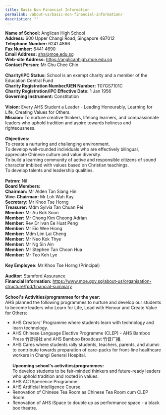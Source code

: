 ```yaml
---
title: Basic Non Financial Information
permalink: /about-us/basic-non-financial-information/
description: ""
---
```


**Name of School:** Anglican High School<br>
**Address:** 600 Upper Changi Road, Singapore 487012<br>
**Telephone Number:** 6241 4866<br>
**Fax Number:** 6441 4690<br>
**Email Address:** ahs@moe.edu.sg <br>
**Web-site Address:** https://anglicanhigh.moe.edu.sg <br>
**Contact Person:** Mr Chu Chee Chin <br><br>
**Charity/IPC Status:** School is an exempt charity and a member of the Education Central Fund <br>
**Charity Registration Number/UEN Number:** T07GS7101C <br>
**Charity Registration/IPC Effective Date:** 1 Jan 1956 <br>
**Governing Instrument:** Constitution <br><br>
**Vision:** Every AHS Student a Leader - Leading Honourably, Learning for Life, Creating Values for Others. <br>
**Mission:** To nurture creative thinkers, lifelong learners, and compassionate leaders who uphold tradition and aspire towards holiness and righteousness. <br><br>
**Objectives:** <br>To create a nurturing and challenging environment.<br> To develop well-rounded individuals who are effectively bilingual, appreciate Chinese culture and value diversity. <br>To build a learning community of active and responsible citizens of sound character imbibed with values based on Christian teachings. <br>To develop talents and leadership qualities. <br><br>
**Patron:** Nil <br>
**Board Members:** <br>
**Chairman:** Mr Alden Tan Siang Hin <br>
**Vice-Chairman:** Mr Loh Wah Kay <br>
**Secretary:** Mr Khoo Tse Horng <br>
**Treasurer:** Mdm Sylvia Tan Chuan Pei <Br>
**Member:** Mr Au Bok Soon <br>
**Member:** Mr Chong Kim Cheong Adrian <br>
**Member:** Rev Dr Ivan Ee Huat Peng <Br>
**Member:** Mr Eio Wee Hiong <br>
**Member:** Mdm Lim Lai Cheng <br>
**Member:** Mr Neo Kok Thye <br>
**Member:** Mr Ng Sin Ain <br>
**Member:** Mr Stephen Tan Choon Hua <br>
**Member:** Mr Teo Keh Lye <br><br>
**Key Employee:** Mr Khoo Tse Horng (Principal) <br><br>
**Auditor:** Stamford Assurance <br>
**Financial Information:** https://www.moe.gov.sg/about-us/organisation-structure/fpd/financial-summary <br><br>
**School's Activities/programmes for the year:**<br>
AHS planned the following programmes to nurture and develop our students to become leaders who Learn for Life, Lead with Honour and Create Value for Others: <br>
* AHS Creators' Programme where students learn with technology and learn technology. <Br>
* AHS Chinese Language Elective Programme (CLEP) - AHS Bamboo Press 竹音报社 and AHS Bamboo Broadcast 竹音广播. <br>
* AHS Cares where students rally students, teachers, parents, and alumni to contribute towards preparation of care-packs for front-line healthcare workers in Changi General Hospital. <br><br>
**Upcoming school's activities/programmes:** <Br>
To develop students to be fair-minded thinkers and future-ready leaders who uphold tradition and rooted in values: <br>
* AHS ACTSperience Programme. <br>
* AHS Artificial Intelligence Course. <br>
* Renovation of Chinese Tea Room as Chinese Tea Room cum CLEP Room. <br>
* Renovation of AHS iSpace to double up as performance space - a black box theatre. <br>




